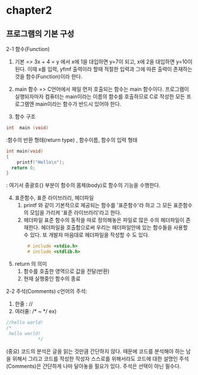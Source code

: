 # chapter2 
## 프로그램의 기본 구성

2-1 함수(Function)
 1. 기본
 => 3x + 4 = y 에서 x에 1을 대입하면 y=7이 되고, x에 2을 대입하면 y=10이 된다.
   이때 x를 입력, yfmf 출력이라 할때 적절한 입력과 그에 따른 출력이 존재하는 것을 함수(Function)이라 한다. 
 
 2. main 함수
 => C언어에서 제일 먼저 호출되는 함수는 main 함수이다. 프로그램이 실행되자마자 컴퓨터는 main이라는 이름의 함수를 호출하므로 C로 작성한 모든 프로그램엔 main이라는 함수가 반드시 있어야 한다.
 3. 함수 구조
 ```c
 int  main (void) 
 ```
:함수의 반환 형태(return type) , 함수이름, 함수의 입력 형태
 ```c
 int main(void)
 {
 	 printf("Hello\n");
   return 0;
 }
```
: 여기서 중괄호{} 부분이 함수의 몸체(body)로 함수의 기능을 수행한다.

 4. 표준함수, 표준 라이브러리, 헤더파일
    1. printf 와 같이 기본적으로 제공되는 함수를 '표준함수'라 하고 그 모든 표준함수의 모임을 가리켜 '표준 라이브러리'라고 한다.
    2. 헤더파일
    표준 함수의 동작을 따로 정의해놓은 파일로 많은 수의 헤더파일이 존재한다. 헤더파일을 호출함으로써 우리는 헤더파일안에 있는 함수들을 사용할 수 있다. 또 개발자 마음대로 헤더파일을 작성할 수 도 있다. 
```c
		# include <stdio.h>
		# include <stdlib.h>
```
 5. return 의 의미
    1. 함수를 호출한 영역으로 값을 전달(반환)
    2. 현재 실행중인 함수의 종료 


2-2 주석(Comments)
 c언어의 주석:
 1. 한줄 : //
 2. 여러줄: /* ~ */
 ex)
 ```c
 //hello world!
 /*
  hello world!
             */
 ```
(중요) 코드의 분석은 글을 읽는 것만큼 간단하지 않다. 때문에 코드를 분석해야 하는 남을 위해서 그리고 코드를 
작성한 작성자 스스로를 위해서라도 코드에 대한 설명인 주석(Comments)은 간단하게 나마 달아놓을 필요가 있다. 
주석은 선택이 아닌 필수다. 
